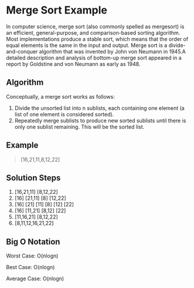 # Merge Sort Example

In computer science, merge sort (also commonly spelled as mergesort) is an efficient, general-purpose, and comparison-based sorting algorithm. Most implementations produce a stable sort, which means that the order of equal elements is the same in the input and output. Merge sort is a divide-and-conquer algorithm that was invented by John von Neumann in 1945.A detailed description and analysis of bottom-up merge sort appeared in a report by Goldstine and von Neumann as early as 1948.

## Algorithm

Conceptually, a merge sort works as follows:

1. Divide the unsorted list into n sublists, each containing one element (a list of one element is considered sorted).
2. Repeatedly merge sublists to produce new sorted sublists until there is only one sublist remaining. This will be the sorted list.

## Example

> [16,21,11,8,12,22]

## Solution Steps

1. [16,21,11] [8,12,22]
2. [16] [21,11] [8] [12,22]
3. [16] [21] [11] [8] [12] [22]
4. [16] [11,21] [8,12] [22]
5. [11,16,21] [8,12,22]
6. [8,11,12,16,21,22]

## Big O Notation

Worst Case: O(nlogn)

Best Case: O(nlogn)

Average Case: O(nlogn)

